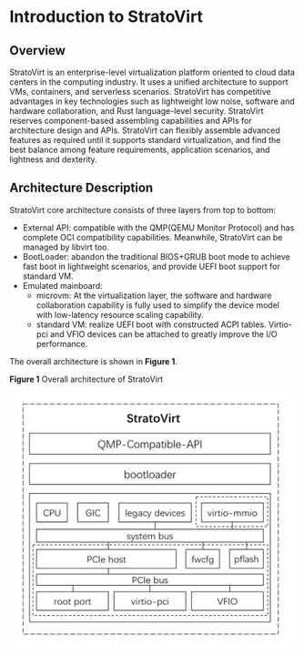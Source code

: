 # Introduction to StratoVirt


## Overview

StratoVirt is an enterprise-level virtualization platform oriented to cloud data centers in the computing industry. It uses a unified architecture to support VMs, containers, and serverless scenarios. StratoVirt has competitive advantages in key technologies such as lightweight low noise, software and hardware collaboration, and Rust language-level security.
StratoVirt reserves component-based assembling capabilities and APIs for architecture design and APIs. StratoVirt can flexibly assemble advanced features as required until it supports standard virtualization, and find the best balance among feature requirements, application scenarios, and lightness and dexterity.



## Architecture Description

StratoVirt core architecture consists of three layers from top to bottom:

- External API: compatible with the QMP(QEMU Monitor Protocol) and has complete OCI compatibility capabilities. Meanwhile, StratoVirt can be managed by libvirt too.
- BootLoader: abandon the traditional BIOS+GRUB boot mode to achieve fast boot in lightweight scenarios, and provide UEFI boot support for standard VM.
- Emulated mainboard:
  - microvm: At the virtualization layer, the software and hardware collaboration capability is fully used to simplify the device model with low-latency resource scaling capability.
  - standard VM: realize UEFI boot with constructed ACPI tables. Virtio-pci and VFIO devices can be attached to greatly improve the I/O performance.


The overall architecture is shown in **Figure 1**.

**Figure 1** Overall architecture of StratoVirt

![](./figures/StratoVirt_architecture.png)

